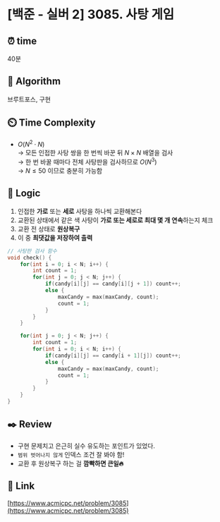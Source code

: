 # [백준 - 실버 2] 3085. 사탕 게임

## ⏰  **time**
40분

## :pushpin: **Algorithm**
브루트포스, 구현

## ⏲️ **Time Complexity**
- $O(N^2 \cdot N)$  
  → 모든 인접한 사탕 쌍을 한 번씩 바꾼 뒤 $N \times N$ 배열을 검사  
  → 한 번 바꿀 때마다 전체 사탕판을 검사하므로 $O(N^3)$  
  → $N ≤ 50$ 이므로 충분히 가능함

## :round_pushpin: **Logic**
1. 인접한 **가로** 또는 **세로** 사탕을 하나씩 교환해본다
2. 교환된 상태에서 같은 색 사탕이 **가로 또는 세로로 최대 몇 개 연속**하는지 체크
3. 교환 전 상태로 **원상복구**
4. 이 중 **최댓값을 저장하여 출력**

```cpp
// 사탕판 검사 함수
void check() {
    for(int i = 0; i < N; i++) {
        int count = 1;
        for(int j = 0; j < N; j++) {
            if(candy[i][j] == candy[i][j + 1]) count++;
            else {
                maxCandy = max(maxCandy, count);
                count = 1;
            }
        }
    }

    for(int j = 0; j < N; j++) {
        int count = 1;
        for(int i = 0; i < N; i++) {
            if(candy[i][j] == candy[i + 1][j]) count++;
            else {
                maxCandy = max(maxCandy, count);
                count = 1;
            }
        }
    }
}
````

## :black_nib: **Review**

* 구현 문제치고 은근히 실수 유도하는 포인트가 있었다.
* `범위 벗어나지 않게` 인덱스 조건 잘 봐야 함!
* 교환 후 원상복구 하는 걸 **깜빡하면 큰일🔥**

## 📡 Link

[https://www.acmicpc.net/problem/3085](https://www.acmicpc.net/problem/3085)
